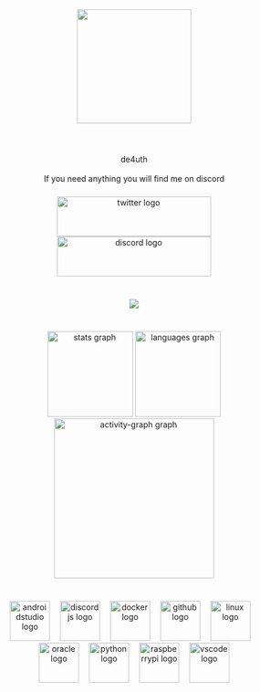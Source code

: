 <div align="center">
  <img height="200" src="https://i.ibb.co/yqhp0sC/microsoft-computer-1.gif["  />
</div>

###

<br clear="both">

<p align="center">de4uth<br><br>If you need anything you will find me on discord</p>

###

<div align="center">
  <a href="x.com/de4uth" target="_blank">
    <img src="https://raw.githubusercontent.com/maurodesouza/profile-readme-generator/master/src/assets/icons/social/twitter/default.svg" width="270" height="70" alt="twitter logo"  />
  </a>
  <a href="https://discordapp.com/users/993915202376572939" target="_blank">
    <img src="https://raw.githubusercontent.com/maurodesouza/profile-readme-generator/master/src/assets/icons/social/discord/default.svg" width="270" height="70" alt="discord logo"  />
  </a>
</div>

###

<br clear="both">

<div align="center">
  <img src="https://visitor-badge.laobi.icu/badge?page_id=ha2ked.ha2ked&left_color=yellow&right_color=black&left_text=Views"  />
</div>

###

<br clear="both">

<div align="center">
  <img src="https://github-readme-stats.vercel.app/api?username=ha2ked&hide_title=false&hide_rank=true&show_icons=true&include_all_commits=false&count_private=true&disable_animations=true&theme=github_dark&locale=en&hide_border=true&order=1" height="150" alt="stats graph"  />
  <img src="https://github-readme-stats.vercel.app/api/top-langs?username=ha2ked&locale=en&hide_title=true&layout=compact&card_width=320&langs_count=5&theme=github_dark&hide_border=true&order=2" height="150" alt="languages graph"  />
  <img src="https://github-readme-activity-graph.vercel.app/graph?username=ha2ked&radius=16&theme=github-dark&area=false&order=5&hide_border=true&hide_title=true" height="280" alt="activity-graph graph"  />
</div>

###

<br clear="both">

<div align="center">
  <img src="https://cdn.jsdelivr.net/gh/devicons/devicon/icons/androidstudio/androidstudio-plain.svg" height="70" alt="androidstudio logo"  />
  <img width="10" />
  <img src="https://cdn.jsdelivr.net/gh/devicons/devicon/icons/discordjs/discordjs-plain.svg" height="70" alt="discordjs logo"  />
  <img width="10" />
  <img src="https://cdn.jsdelivr.net/gh/devicons/devicon/icons/docker/docker-plain.svg" height="70" alt="docker logo"  />
  <img width="10" />
  <img src="https://cdn.jsdelivr.net/gh/devicons/devicon/icons/github/github-original.svg" height="70" alt="github logo"  />
  <img width="10" />
  <img src="https://cdn.jsdelivr.net/gh/devicons/devicon/icons/linux/linux-original.svg" height="70" alt="linux logo"  />
  <img width="10" />
  <img src="https://cdn.jsdelivr.net/gh/devicons/devicon/icons/oracle/oracle-original.svg" height="70" alt="oracle logo"  />
  <img width="10" />
  <img src="https://cdn.jsdelivr.net/gh/devicons/devicon/icons/python/python-plain.svg" height="70" alt="python logo"  />
  <img width="10" />
  <img src="https://cdn.jsdelivr.net/gh/devicons/devicon/icons/raspberrypi/raspberrypi-line.svg" height="70" alt="raspberrypi logo"  />
  <img width="10" />
  <img src="https://cdn.jsdelivr.net/gh/devicons/devicon/icons/vscode/vscode-original.svg" height="70" alt="vscode logo"  />
</div>

###
